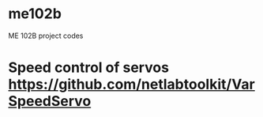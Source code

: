 # me102b
ME 102B project codes
# Speed control of servos https://github.com/netlabtoolkit/VarSpeedServo
